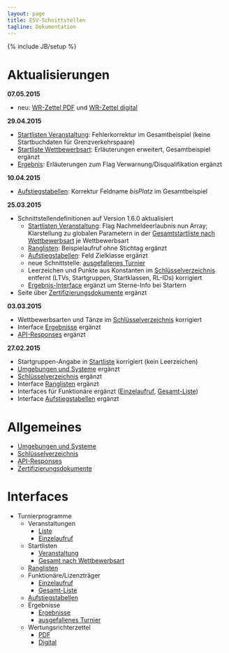 ```yaml
---
layout: page
title: ESV-Schnittstellen
tagline: Dokumentation
---
```

{% include JB/setup %}

# Aktualisierungen #

**07.05.2015**

* neu: [WR-Zettel PDF](interfaces/turnierprogramme/wrzettel_pdf.html) und [WR-Zettel digital](interfaces/turnierprogramme/wrzettel_digi.html)

**29.04.2015**

* [Startlisten Veranstaltung](interfaces/turnierprogramme/startliste_veranstaltung.html): Fehlerkorrektur im Gesamtbeispiel (keine Startbuchdaten für Grenzverkehrspaare)
* [Startliste Wettbewerbsart](interfaces/turnierprogramme/startliste_wettbewerbsart.html): Erläuterungen erweitert, Gesamtbeispiel ergänzt
* [Ergebnis](interfaces/turnierprogramme/ergebnis.html): Erläuterungen zum Flag Verwarnung/Disqualifikation ergänzt

**10.04.2015**

* [Aufstiegstabellen](interfaces/turnierprogramme/aufstiegstabellen.html): Korrektur Feldname *bisPlatz* im Gesamtbeispiel

**25.03.2015**

* Schnittstellendefinitionen auf Version 1.6.0 aktualisiert
  * [Startlisten Veranstaltung](interfaces/turnierprogramme/startliste_veranstaltung.html): Flag Nachmeldeerlaubnis nun Array; Klarstellung zu globalen Parametern in der [Gesamtstartliste nach Wettbewerbsart](interfaces/turnierprogramme/startliste_wettbewerbsart.html) je Wettbewerbsart
  * [Ranglisten](interfaces/turnierprogramme/rangliste.html): Beispielaufruf ohne Stichtag ergänzt
  * [Aufstiegstabellen](interfaces/turnierprogramme/aufstiegstabellen.html): Feld Zielklasse ergänzt
  * neue Schnittstelle: [ausgefallenes Turnier](interfaces/turnierprogramme/ausgefallen.html)
  * Leerzeichen und Punkte aus Konstanten im [Schlüsselverzeichnis](schluesselverzeichnis.html) entfernt (LTVs, Startgruppen, Startklassen, RL-IDs) korrigiert
  * [Ergebnis-Interface](interfaces/turnierprogramme/ergebnis.html) ergänzt um Sterne-Info bei Startern
* Seite über [Zertifizierungsdokumente](dokumente.html) ergänzt

**03.03.2015**

* Wettbewerbsarten und Tänze im [Schlüsselverzeichnis](schluesselverzeichnis.html) korrigiert
* Interface [Ergebnisse](interfaces/turnierprogramme/ergebnis.html) ergänzt
* [API-Responses](api_response.html) ergänzt

**27.02.2015** 

* Startgruppen-Angabe in [Startliste](interfaces/turnierprogramme/startliste_veranstaltung.html) korrigiert (kein Leerzeichen)
* [Umgebungen und Systeme](umgebungen_systeme.html) ergänzt
* [Schlüsselverzeichnis](schluesselverzeichnis.html) ergänzt
* Interface [Ranglisten](interfaces/turnierprogramme/rangliste.html) ergänzt
* Interfaces für Funktionäre ergänzt ([Einzelaufruf](interfaces/turnierprogramme/funktionaer_einzelaufruf.html), [Gesamt-Liste](interfaces/turnierprogramme/funktionaer_liste.html))
* Interface [Aufstiegstabellen](interfaces/turnierprogramme/aufstiegstabellen.html) ergänzt

# Allgemeines #

* [Umgebungen und Systeme](umgebungen_systeme.html)
* [Schlüsselverzeichnis](schluesselverzeichnis.html)
* [API-Responses](api_response.html)
* [Zertifizierungsdokumente](dokumente.html)

# Interfaces #
* Turnierprogramme
  * Veranstaltungen
    * [Liste](interfaces/turnierprogramme/veranstaltung_liste.html)
    * [Einzelaufruf](interfaces/turnierprogramme/veranstaltung_einzelaufruf.html)
  * Startlisten
    * [Veranstaltung](interfaces/turnierprogramme/startliste_veranstaltung.html)
    * [Gesamt nach Wettbewerbsart](interfaces/turnierprogramme/startliste_wettbewerbsart.html)
  * [Ranglisten](interfaces/turnierprogramme/rangliste.html)
  * Funktionäre/Lizenzträger
    * [Einzelaufruf](interfaces/turnierprogramme/funktionaer_einzelaufruf.html)
    * [Gesamt-Liste](interfaces/turnierprogramme/funktionaer_liste.html)
  * [Aufstiegstabellen](interfaces/turnierprogramme/aufstiegstabellen.html)
  * Ergebnisse
    * [Ergebnisse](interfaces/turnierprogramme/ergebnis.html)
    * [ausgefallenes Turnier](interfaces/turnierprogramme/ausgefallen.html)
  * Wertungsrichterzettel
    * [PDF](interfaces/turnierprogramme/wrzettel_pdf.html)
    * [Digital](interfaces/turnierprogramme/wrzettel_digi.html)
